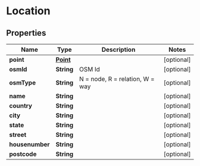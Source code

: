 
# Location

## Properties
Name | Type | Description | Notes
------------ | ------------- | ------------- | -------------
**point** | [**Point**](Point.md) |  |  [optional]
**osmId** | **String** | OSM Id |  [optional]
**osmType** | **String** | N &#x3D; node, R &#x3D; relation, W &#x3D; way |  [optional]
**name** | **String** |  |  [optional]
**country** | **String** |  |  [optional]
**city** | **String** |  |  [optional]
**state** | **String** |  |  [optional]
**street** | **String** |  |  [optional]
**housenumber** | **String** |  |  [optional]
**postcode** | **String** |  |  [optional]



